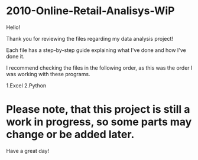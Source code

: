 # 2010-Online-Retail-Analisys-WiP

Hello!

Thank you for reviewing the files regarding my data analysis project!

Each file has a step-by-step guide explaining what I've done and how I've done it.

I recommend checking the files in the following order, as this was the order I was working with these programs.

1.Excel
2.Python

# Please note, that this project is still a work in progress, so some parts may change or be added later.

Have a great day!
